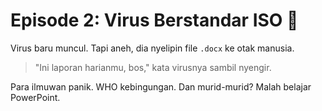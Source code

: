 # Episode 2: Virus Berstandar ISO 🦠

Virus baru muncul. Tapi aneh, dia nyelipin file `.docx` ke otak manusia.

> "Ini laporan harianmu, bos," kata virusnya sambil nyengir.

Para ilmuwan panik. WHO kebingungan. Dan murid-murid? Malah belajar PowerPoint.
